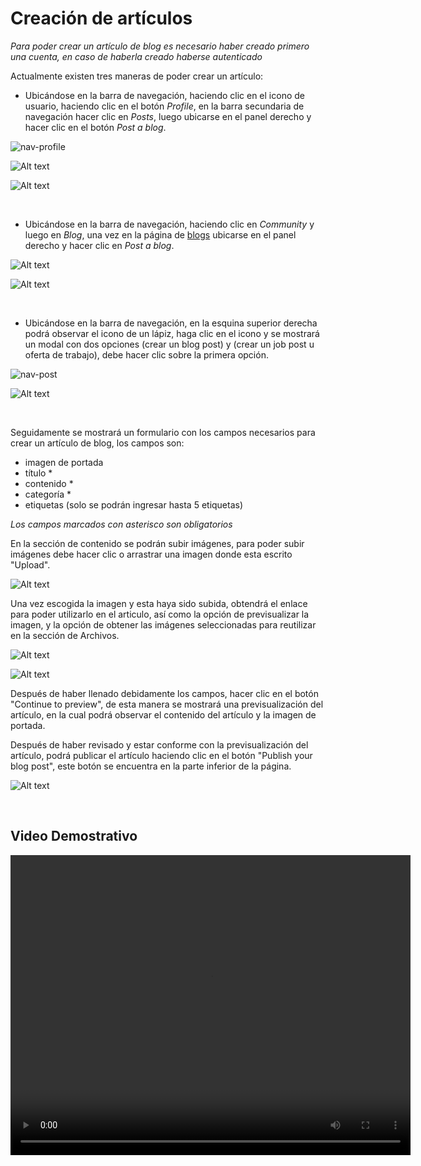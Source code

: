# Creación de artículos
 
*Para poder crear un artículo de blog es necesario haber creado primero una cuenta, en caso de haberla creado haberse autenticado*
 
Actualmente existen tres maneras de poder crear un artículo:
 
* Ubicándose en la barra de navegación, haciendo clic en el icono de usuario, haciendo clic en el botón *Profile*, en la barra secundaria de navegación hacer clic en *Posts*, luego ubicarse en el panel derecho y hacer clic en el botón *Post a blog*.
 
![nav-profile](https://res.cloudinary.com/codenjobs/image/upload/v1662210209/user/file/em88a0iiayberz9oviai.png)
 
![Alt text](https://res.cloudinary.com/codenjobs/image/upload/v1660579488/user/file/vpj3inpfxbzvk1gwzxr8.png)
 
![Alt text](https://res.cloudinary.com/codenjobs/image/upload/v1660579525/user/file/nglivua2z45smy0qb1fn.png)
 
<br>
 
 
* Ubicándose en la barra de navegación, haciendo clic en *Community* y luego en *Blog*, una vez en la página de [blogs](https://www.codenjobs.com/blogs) ubicarse en el panel derecho y hacer clic en *Post a blog*.
 
![Alt text](https://res.cloudinary.com/codenjobs/image/upload/v1662210893/user/file/yaope5lr3ckyebaenb0o.png)
 
![Alt text](https://res.cloudinary.com/codenjobs/image/upload/v1660579624/user/file/yvfrmyreyayu4iy709q1.png)
 
<br>
 
* Ubicándose en la barra de navegación, en la esquina superior derecha podrá observar el icono de un lápiz, haga clic en el icono y se mostrará un modal con dos opciones (crear un blog post) y (crear un job post u oferta de trabajo), debe hacer clic sobre la primera opción.
 
![nav-post](https://res.cloudinary.com/codenjobs/image/upload/v1662210927/user/file/mejzmdfqo7bccwik6wxu.png)

![Alt text](https://res.cloudinary.com/codenjobs/image/upload/v1660577569/user/file/q766glxe2dexarpilqo6.png)
 
<br>
 
Seguidamente se mostrará un formulario con los campos necesarios para crear un artículo de blog, los campos son:
  - imagen de portada
  - título *
  - contenido *
  - categoría *
  - etiquetas (solo se podrán ingresar hasta 5 etiquetas)
 
*Los campos marcados con asterisco son obligatorios*
 
En la sección de contenido se podrán subir imágenes, para poder subir imágenes debe hacer clic o arrastrar una imagen donde esta escrito "Upload".
 
 
![Alt text](https://res.cloudinary.com/codenjobs/image/upload/v1663098861/user/file/bfevysxuzwrhxzentekp.png)

Una vez escogida la imagen y esta haya sido subida, obtendrá el enlace para poder utilizarlo en el articulo, así como la opción de previsualizar la imagen, y la opción de obtener las imágenes seleccionadas para reutilizar en la sección de Archivos.

![Alt text](https://res.cloudinary.com/codenjobs/image/upload/v1663099335/user/file/nlxszd4vdveqia0oeodl.png)

![Alt text](https://res.cloudinary.com/codenjobs/image/upload/v1663105228/user/file/eyvyd0wrpdkesrces93h.gif)
 
Después de haber llenado debidamente los campos, hacer clic en el botón "Continue to preview", de esta manera se mostrará una previsualización del artículo, en la cual podrá observar el contenido del artículo y la imagen de portada.
 
Después de haber revisado y estar conforme con la previsualización del artículo, podrá publicar el artículo haciendo clic en el botón "Publish your blog post", este botón se encuentra en la parte inferior de la página.
 
![Alt text](https://res.cloudinary.com/codenjobs/image/upload/v1660578394/user/file/ds2bobgbtxjpbr5ogddy.png)


<br>

## Video Demostrativo

<video width="640" height="480" controls>
  <source src="https://user-images.githubusercontent.com/47251170/187001632-4c155037-db0f-42e8-876b-ad458e223b85.mp4" type="video/mp4">

</video>